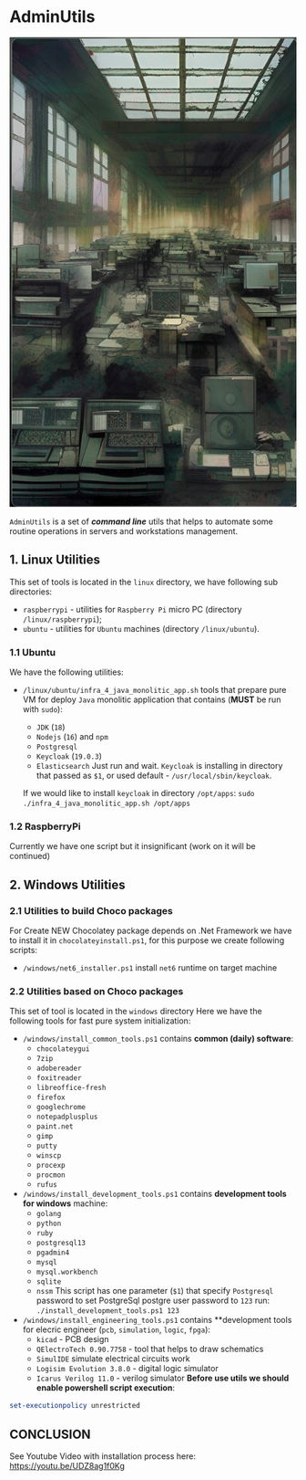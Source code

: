 # AdminUtils

![Admin utils: automate your administration routines](/img/cover.png)

`AdminUtils` is a set of ***command line*** utils that helps to automate some routine operations in servers and workstations management.

## 1. Linux Utilities
This set of tools is located in the `linux` directory, we have following sub directories:
* `raspberrypi` - utilities for `Raspberry Pi` micro PC (directory `/linux/raspberrypi`);
* `ubuntu` - utilities for `Ubuntu` machines (directory `/linux/ubuntu`).

### 1.1 Ubuntu
We have the following utilities:
* `/linux/ubuntu/infra_4_java_monolitic_app.sh` tools that prepare pure VM for deploy `Java`
  monolitic application that contains (**MUST** be run with `sudo`):
    - `JDK` (`18`)
    - `Nodejs` (`16`) and `npm`
    - `Postgresql`
    - `Keycloak` (`19.0.3`)
    - `Elasticsearch`
  Just run and wait. `Keycloak` is installing in directory that passed as `$1`, or used 
  default - `/usr/local/sbin/keycloak`.

  If we would like to install `keycloak` in directory `/opt/apps`: 
  `sudo ./infra_4_java_monolitic_app.sh /opt/apps`
  
### 1.2 RaspberryPi
Currently we have one script but it insignificant (work on it will be continued)

## 2. Windows Utilities
### 2.1 Utilities to build Choco packages
For Create NEW Chocolatey package depends on .Net Framework we have to install it in `chocolateyinstall.ps1`, for this purpose we create following scripts:
* `/windows/net6_installer.ps1` install `net6` runtime on target machine

### 2.2 Utilities based on Choco packages
This set of tool is located in the `windows` directory 
Here we have the following tools for fast pure system initialization:
* `/windows/install_common_tools.ps1` contains **common (daily) software**:
   - `chocolateygui`
   - `7zip`
   - `adobereader`
   - `foxitreader`
   - `libreoffice-fresh`
   - `firefox`
   - `googlechrome`
   - `notepadplusplus`
   - `paint.net`
   - `gimp`
   - `putty`
   - `winscp`
   - `procexp`
   - `procmon`
   - `rufus`
* `/windows/install_development_tools.ps1` contains **development tools for windows** machine:
   - `golang`
   - `python`
   - `ruby`
   - `postgresql13`
   - `pgadmin4`
   - `mysql`
   - `mysql.workbench`
   - `sqlite`
   - `nssm`
   This script has one parameter (`$1`) that specify `Postgresql` password
   to set PostgreSql postgre user password to `123` run: `./install_development_tools.ps1 123` 
* `/windows/install_engineering_tools.ps1` contains **development tools for elecric engineer (`pcb`, `simulation`, `logic`, `fpga`):
   - `kicad` - PCB design
   - `QElectroTech 0.90.7758` - tool that helps to draw schematics
   - `SimulIDE` simulate electrical circuits work
   - `Logisim Evolution 3.8.0` - digital logic simulator
   - `Icarus Verilog 11.0` - verilog simulator
**Before use utils we should enable powershell script execution**:
```ps1
set-executionpolicy unrestricted
```

## CONCLUSION
See Youtube Video with installation process here: https://youtu.be/UDZ8ag1f0Kg

